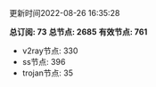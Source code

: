 更新时间2022-08-26 16:35:28

**总订阅: 73**
**总节点: 2685**
**有效节点: 761**
- v2ray节点: 330
- ss节点: 396
- trojan节点: 35
